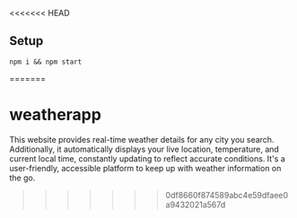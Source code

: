<<<<<<< HEAD
## Setup

```
npm i && npm start
```
=======
# weatherapp
This website provides real-time weather details for any city you search. Additionally, it automatically displays your live location, temperature, and current local time, constantly updating to reflect accurate conditions. It's a user-friendly, accessible platform to keep up with weather information on the go.
>>>>>>> 0df8660f874589abc4e59dfaee0a9432021a567d
